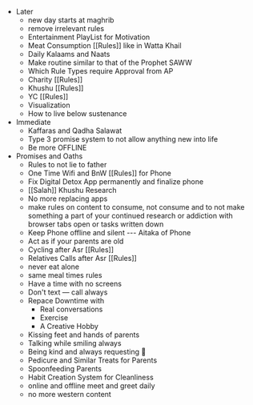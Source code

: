- Later
	- new day starts at maghrib
	- remove irrelevant rules
	- Entertainment PlayList for Motivation
	- Meat Consumption [[Rules]] like in Watta Khail
	- Daily Kalaams and Naats
	- Make routine similar to that of the Prophet SAWW
	- Which Rule Types require Approval from AP
	- Charity [[Rules]]
	- Khushu [[Rules]]
	- YC [[Rules]]
	- Visualization
	- How to live below sustenance
- Immediate
	- Kaffaras and Qadha Salawat
	- Type 3 promise system to not allow anything new into life
	- Be more OFFLINE
- Promises and Oaths
	- Rules to not lie to father
	- One Time Wifi and BnW [[Rules]] for Phone
	- Fix Digital Detox App permanently and finalize phone
	- [[Salah]] Khushu Research
	- No more replacing apps
	- make rules on content to consume, not consume and to not make something a part of your continued research or addiction with browser tabs open or tasks written down
	- Keep Phone offline and silent --- Aitaka of Phone
	- Act as if your parents are old
	- Cycling after Asr [[Rules]]
	- Relatives Calls after Asr [[Rules]]
	- never eat alone
	- same meal times rules
	- Have a time with no screens
	- Don't text — call always
	- Repace Downtime with
	    - Real conversations
	    - Exercise
	    - A Creative Hobby
	- Kissing feet and hands of parents
	- Talking while smiling always
	- Being kind and always requesting 🙏
	- Pedicure and Similar Treats for Parents
	- Spoonfeeding Parents
	- Habit Creation System for Cleanliness
	- online and offline meet and greet daily
	- no more western content